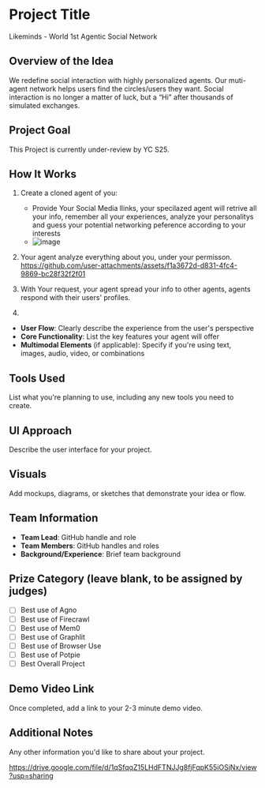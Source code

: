 # Project Title
Likeminds - World 1st Agentic Social Network

## Overview of the Idea
We redefine social interaction with highly personalized agents. Our muti-agent network helps users find the circles/users they want. Social interaction is no longer a matter of luck, but a “Hi” after thousands of simulated exchanges.

## Project Goal
This Project is currently under-review by YC S25. 

## How It Works
1. Create a cloned agent of you:
   - Provide Your Social Media llinks, your specilazed agent will retrive all your info, remember all your experiences, analyze your personalitys and guess your potential networking peference according to your interests
   - ![image](https://github.com/user-attachments/assets/0215b371-3e04-46da-846d-c2377858503c)

2. Your agent analyze everything about you, under your permisson.
https://github.com/user-attachments/assets/f1a3672d-d831-4fc4-9869-bc28f32f2f01

3. With Your request, your agent spread your info to other agents, agents respond with their users' profiles.
4.  

- **User Flow**: Clearly describe the experience from the user's perspective
- **Core Functionality**: List the key features your agent will offer
- **Multimodal Elements** (if applicable): Specify if you're using text, images, audio, video, or combinations

## Tools Used
List what you're planning to use, including any new tools you need to create.

## UI Approach
Describe the user interface for your project.

## Visuals
Add mockups, diagrams, or sketches that demonstrate your idea or flow.

## Team Information
- **Team Lead**: GitHub handle and role
- **Team Members**: GitHub handles and roles
- **Background/Experience**: Brief team background

## Prize Category (leave blank, to be assigned by judges)
- [ ] Best use of Agno
- [ ] Best use of Firecrawl
- [ ] Best use of Mem0
- [ ] Best use of Graphlit
- [ ] Best use of Browser Use
- [ ] Best use of Potpie
- [ ] Best Overall Project

## Demo Video Link
Once completed, add a link to your 2-3 minute demo video.

## Additional Notes
Any other information you'd like to share about your project.

https://drive.google.com/file/d/1qSfqqZ15LHdFTNJJg8fjFqpK55iOSjNx/view?usp=sharing
